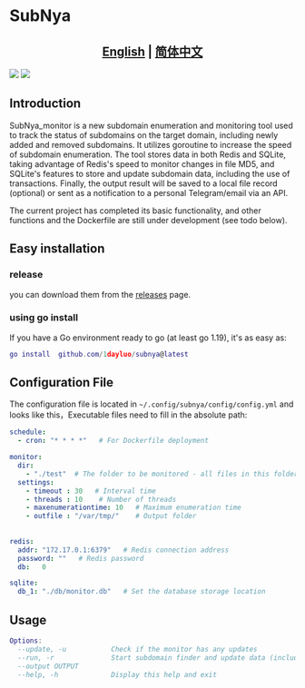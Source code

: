 <!--
 * @Author: 1dayluo
 * @Date: 2023-02-07 11:18:40
 * @LastEditTime: 2023-03-11 22:03:55
-->
# SubNya
## <div align="center"><b><a href="README.md">English</a> | <a href="README_CN.md">简体中文</a></b></div>

![](https://img.shields.io/github/commit-activity/w/1dayluo/SubNya_monitor?style=flat-square)    ![](https://img.shields.io/github/license/1dayluo/SubNya_monitor?style=flat-square) 

## Introduction

SubNya_monitor is a new subdomain enumeration and monitoring tool used to track the status of subdomains on the target domain, including newly added and removed subdomains. It utilizes goroutine to increase the speed of subdomain enumeration. The tool stores data in both Redis and SQLite, taking advantage of Redis's speed to monitor changes in file MD5, and SQLite's features to store and update subdomain data, including the use of transactions. Finally, the output result will be saved to a local file record (optional) or sent as a notification to a personal Telegram/email via an API.

The current project has completed its basic functionality, and other functions and the Dockerfile are still under development (see todo below). 

## Easy installation
### release

 you can download them from the [releases](https://github.com/1dayluo/SubNya_monitor/releases/tag/v1.0) page.

### using go install 
If you have a Go environment ready to go (at least go 1.19), it's as easy as:
```lua
go install  github.com/1dayluo/subnya@latest  

```

## Configuration File

The configuration file is located in  `~/.config/subnya/config/config.yml` and looks like this，Executable files need to fill in the absolute path:

```yml
schedule:
  - cron: "* * * *"   # For Dockerfile deployment

monitor:
  dir: 
    - "./test"  # The folder to be monitored - all files in this folder will be traversed
  settings:
    - timeout : 30   # Interval time
    - threads : 10    # Number of threads
    - maxenumerationtime: 10   # Maximum enumeration time
    - outfile : "/var/tmp/"    # Output folder
  
  
redis:
  addr: "172.17.0.1:6379"   # Redis connection address
  password: ""   # Redis password
  db:   0 

sqlite:
  db_1: "./db/monitor.db"   # Set the database storage location
```

## Usage

```lua
Options:
  --update, -u           Check if the monitor has any updates
  --run, -r              Start subdomain finder and update data (including response status code) in SQLite
  --output OUTPUT
  --help, -h             Display this help and exit
```







